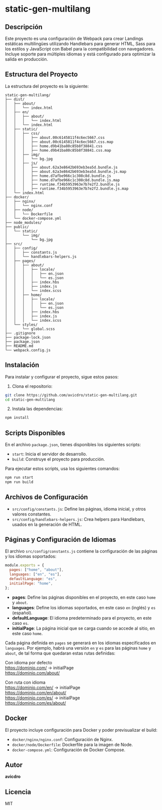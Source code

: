 # static-gen-multilang

## Descripción

Este proyecto es una configuración de Webpack para crear Landings estáticas multilingües utilizando Handlebars para generar HTML, Sass para los estilos y JavaScript con Babel para la compatibilidad con navegadores. Incluye soporte para múltiples idiomas y está configurado para optimizar la salida en producción.

## Estructura del Proyecto

La estructura del proyecto es la siguiente:

```
static-gen-multilang/
├── dist/
│   ├── about/
│   │   └── index.html
│   ├── en/
│   │   ├── about/
│   │   │   └── index.html
│   │   └── index.html
│   ├── static/
│   │   ├── css/
│   │   │   ├── about.00c6145811f4c6ec5667.css
│   │   │   ├── about.00c6145811f4c6ec5667.css.map
│   │   │   ├── home.d9b41ba80c85b8f38841.css
│   │   │   ├── home.d9b41ba80c85b8f38841.css.map
│   │   ├── img/
│   │   │   └── bg.jpg
│   │   ├── js/
│   │   │   ├── about.62a3e8642b693eb3ea5d.bundle.js
│   │   │   ├── about.62a3e8642b693eb3ea5d.bundle.js.map
│   │   │   ├── home.d7afbe966c1c308c8d.bundle.js
│   │   │   ├── home.d7afbe966c1c308c8d.bundle.js.map
│   │   │   ├── runtime.f34b5953963e7b7e2f2.bundle.js
│   │   │   ├── runtime.f34b5953963e7b7e2f2.bundle.js.map
│   └── index.html
├── docker/
│   ├── nginx/
│   │   └── nginx.conf
│   ├── node/
│   │   └── Dockerfile
│   └── docker-compose.yml
├── node_modules/
├── public/
│   └── static/
│       └── img/
│           └── bg.jpg
├── src/
│   ├── config/
│   │   ├── constants.js
│   │   └── handlebars-helpers.js
│   ├── pages/
│   │   ├── about/
│   │   │   ├── locale/
│   │   │   │   ├── en.json
│   │   │   │   └── es.json
│   │   │   ├── index.hbs
│   │   │   ├── index.js
│   │   │   └── index.scss
│   │   ├── home/
│   │   │   ├── locale/
│   │   │   │   ├── en.json
│   │   │   │   └── es.json
│   │   │   ├── index.hbs
│   │   │   ├── index.js
│   │   │   └── index.scss
│   └── styles/
│       └── global.scss
├── .gitignore
├── package-lock.json
├── package.json
├── README.md
└── webpack.config.js
```

## Instalación

Para instalar y configurar el proyecto, sigue estos pasos:

1. Clona el repositorio:

```bash
git clone https://github.com/avicdro/static-gen-multilang.git
cd static-gen-multilang
```

2. Instala las dependencias:

```bash
npm install
```

## Scripts Disponibles

En el archivo `package.json`, tienes disponibles los siguientes scripts:

- `start`: Inicia el servidor de desarrollo.
- `build`: Construye el proyecto para producción.

Para ejecutar estos scripts, usa los siguientes comandos:

```bash
npm run start
npm run build
```

## Archivos de Configuración

- `src/config/constants.js`: Define las páginas, idioma inicial, y otros valores constantes.
- `src/config/handlebars-helpers.js`: Crea helpers para Handlebars, usados en la generación de HTML.

## Páginas y Configuración de Idiomas

El archivo `src/config/constants.js` contiene la configuración de las páginas y los idiomas soportados:

```javascript
module.exports = {
  pages: ["home", "about"],
  languages: ["en", "es"],
  defaultLanguage: "es",
  initialPage: "home",
};
```

- **pages**: Define las páginas disponibles en el proyecto, en este caso `home` y `about`.
- **languages**: Define los idiomas soportados, en este caso `en` (inglés) y `es` (español).
- **defaultLanguage**: El idioma predeterminado para el proyecto, en este caso `es`.
- **initialPage**: La página inicial que se carga cuando se accede al sitio, en este caso `home`.

Cada página definida en `pages` se generará en los idiomas especificados en `languages`. Por ejemplo, habrá una versión `en` y `es` para las páginas `home` y `about`, de tal forma que quedaran estas rutas definidas:

Con idioma por defecto  
https://dominio.com/ -> initialPage  
https://dominio.com/about/

Con ruta con idioma  
https://dominio.com/en/ -> initialPage  
https://dominio.com/en/about/  
https://dominio.com/es/ -> initialPage  
https://dominio.com/es/about/

## Docker

El proyecto incluye configuración para Docker y poder previsualizar el build:

- `docker/nginx/nginx.conf`: Configuración de Nginx.
- `docker/node/Dockerfile`: Dockerfile para la imagen de Node.
- `docker-compose.yml`: Configuración de Docker Compose.

## Autor

**avicdro**

## Licencia

MIT
